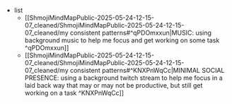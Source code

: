   * list
    * [[ShmojiMindMapPublic-2025-05-24-12-15-07_cleaned/ShmojiMindMapPublic-2025-05-24-12-15-07_cleaned/my consistent patterns#^qPDOmxxun|MUSIC: using background music to help me focus and get working on some task ^qPDOmxxun]]
    * [[ShmojiMindMapPublic-2025-05-24-12-15-07_cleaned/ShmojiMindMapPublic-2025-05-24-12-15-07_cleaned/my consistent patterns#^KNXPnWqCc|MINIMAL SOCIAL PRESENCE: using a background twitch stream to help me focus in a laid back way that may or may not be productive, but still get working on a task ^KNXPnWqCc]]